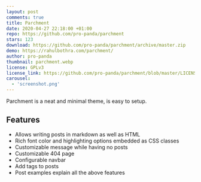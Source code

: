 ```yaml
---
layout: post
comments: true
title: Parchment
date: 2020-04-27 22:18:00 +01:00
repo: https://github.com/pro-panda/parchment
stars: 123
download: https://github.com/pro-panda/parchment/archive/master.zip
demo: https://rahulbothra.com/parchment/
author: pro-panda
thumbnail: parchment.webp
license: GPLv3
license_link: https://github.com/pro-panda/parchment/blob/master/LICENSE
carousel:
  - 'screenshot.png'
---
```


Parchment is a neat and minimal theme, is easy to setup.

## Features

* Allows writing posts in markdown as well as HTML
* Rich font color and highlighting options embedded as CSS classes
* Customizable message while having no posts
* Customizable 404 page
* Configurable navbar
* Add tags to posts
* Post examples explain all the above features
